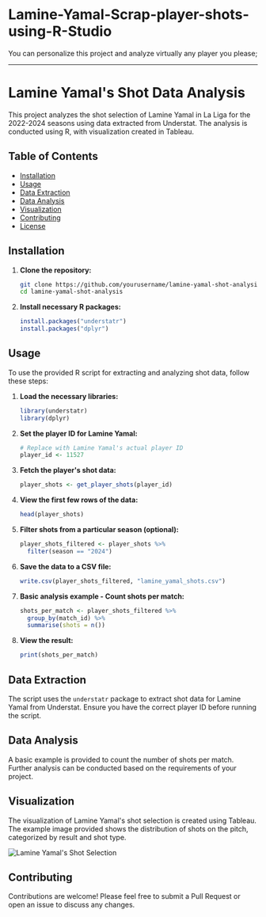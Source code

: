 # Lamine-Yamal-Scrap-player-shots-using-R-Studio
You can personalize this project and analyze virtually any player you please; 

---

# Lamine Yamal's Shot Data Analysis

This project analyzes the shot selection of Lamine Yamal in La Liga for the 2022-2024 seasons using data extracted from Understat. The analysis is conducted using R, with visualization created in Tableau.

## Table of Contents

- [Installation](#installation)
- [Usage](#usage)
- [Data Extraction](#data-extraction)
- [Data Analysis](#data-analysis)
- [Visualization](#visualization)
- [Contributing](#contributing)
- [License](#license)

## Installation

1. **Clone the repository:**
   ```bash
   git clone https://github.com/yourusername/lamine-yamal-shot-analysis.git
   cd lamine-yamal-shot-analysis
   ```

2. **Install necessary R packages:**
   ```R
   install.packages("understatr")
   install.packages("dplyr")
   ```

## Usage

To use the provided R script for extracting and analyzing shot data, follow these steps:

1. **Load the necessary libraries:**
   ```R
   library(understatr)
   library(dplyr)
   ```

2. **Set the player ID for Lamine Yamal:**
   ```R
   # Replace with Lamine Yamal's actual player ID
   player_id <- 11527
   ```

3. **Fetch the player's shot data:**
   ```R
   player_shots <- get_player_shots(player_id)
   ```

4. **View the first few rows of the data:**
   ```R
   head(player_shots)
   ```

5. **Filter shots from a particular season (optional):**
   ```R
   player_shots_filtered <- player_shots %>%
     filter(season == "2024")
   ```

6. **Save the data to a CSV file:**
   ```R
   write.csv(player_shots_filtered, "lamine_yamal_shots.csv")
   ```

7. **Basic analysis example - Count shots per match:**
   ```R
   shots_per_match <- player_shots_filtered %>%
     group_by(match_id) %>%
     summarise(shots = n())
   ```

8. **View the result:**
   ```R
   print(shots_per_match)
   ```

## Data Extraction

The script uses the `understatr` package to extract shot data for Lamine Yamal from Understat. Ensure you have the correct player ID before running the script.

## Data Analysis

A basic example is provided to count the number of shots per match. Further analysis can be conducted based on the requirements of your project.

## Visualization

The visualization of Lamine Yamal's shot selection is created using Tableau. The example image provided shows the distribution of shots on the pitch, categorized by result and shot type.

![Lamine Yamal's Shot Selection](https://path-to-your-image/截屏2024-07-19-下午9.42.15.png)

## Contributing

Contributions are welcome! Please feel free to submit a Pull Request or open an issue to discuss any changes.
